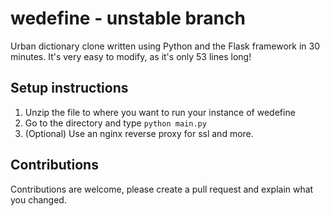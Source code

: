 # wedefine - unstable branch
Urban dictionary clone written using Python and the Flask framework in 30 minutes.
It's very easy to modify, as it's only 53 lines long!

## Setup instructions

1. Unzip the file to where you want to run your instance of wedefine
2. Go to the directory and type `python main.py`
3. (Optional) Use an nginx reverse proxy for ssl and more.

## Contributions
Contributions are welcome, please create a pull request and explain what you changed.
